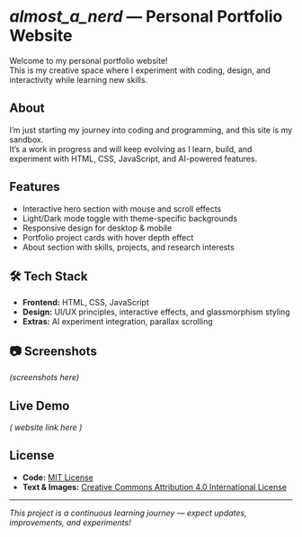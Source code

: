 # _almost_a_nerd_ — Personal Portfolio Website

Welcome to my personal portfolio website!  
This is my creative space where I experiment with coding, design, and interactivity while learning new skills.

##  About
I’m just starting my journey into coding and programming, and this site is my sandbox.  
It’s a work in progress and will keep evolving as I learn, build, and experiment with HTML, CSS, JavaScript, and AI-powered features.

## Features
- Interactive hero section with mouse and scroll effects  
- Light/Dark mode toggle with theme-specific backgrounds  
- Responsive design for desktop & mobile  
- Portfolio project cards with hover depth effect  
- About section with skills, projects, and research interests  

## 🛠 Tech Stack
- **Frontend:** HTML, CSS, JavaScript  
- **Design:** UI/UX principles, interactive effects, and glassmorphism styling  
- **Extras:** AI experiment integration, parallax scrolling  

## 📷 Screenshots
*(screenshots here)*

##  Live Demo
*( website link here )*

## License
- **Code:** [MIT License](LICENSE)  
- **Text & Images:** [Creative Commons Attribution 4.0 International License](https://creativecommons.org/licenses/by/4.0/)

---
*This project is a continuous learning journey — expect updates, improvements, and experiments!*
